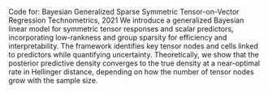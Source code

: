 Code for: Bayesian Generalized Sparse Symmetric Tensor-on-Vector Regression 
Technometrics, 2021
We introduce a generalized Bayesian linear model for symmetric tensor responses and scalar predictors, incorporating low-rankness and group sparsity for efficiency and interpretability. The framework identifies key tensor nodes and cells linked to predictors while quantifying uncertainty. Theoretically, we show that the posterior predictive density converges to the true density at a near-optimal rate in Hellinger distance, depending on how the number of tensor nodes grow with the sample size. 
